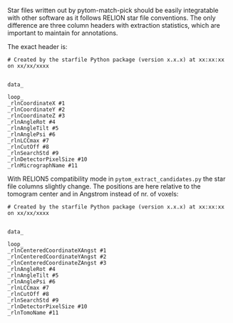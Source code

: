 Star files written out by pytom-match-pick should be easily integratable with other software as it follows RELION star file conventions. The only difference are three column headers with extraction statistics, which are important to maintain for annotations.

The exact header is:

```
# Created by the starfile Python package (version x.x.x) at xx:xx:xx on xx/xx/xxxx


data_

loop_
_rlnCoordinateX #1
_rlnCoordinateY #2
_rlnCoordinateZ #3
_rlnAngleRot #4
_rlnAngleTilt #5
_rlnAnglePsi #6
_rlnLCCmax #7
_rlnCutOff #8
_rlnSearchStd #9
_rlnDetectorPixelSize #10
_rlnMicrographName #11
```

With RELION5 compatibility mode in `pytom_extract_candidates.py` the star file 
columns slightly change. The positions are here relative to the tomogram center 
and in Angstrom instead of nr. of voxels:

```
# Created by the starfile Python package (version x.x.x) at xx:xx:xx on xx/xx/xxxx


data_

loop_
_rlnCenteredCoordinateXAngst #1
_rlnCenteredCoordinateYAngst #2
_rlnCenteredCoordinateZAngst #3
_rlnAngleRot #4
_rlnAngleTilt #5
_rlnAnglePsi #6
_rlnLCCmax #7
_rlnCutOff #8
_rlnSearchStd #9
_rlnDetectorPixelSize #10
_rlnTomoName #11
```
